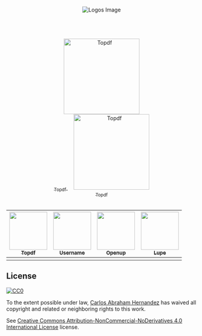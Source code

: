 <div align="center">
  <br>
  <br>
  <br>
  <br>
  <img src="http://www.picturetopeople.org/out/picturetopeople.org-89320e2bd7dc0829b6851a15f8f71704b4be01bbd196544885.png" alt= "Logos Image">
  <br>
  <br>
  <br>
  <br>
</div>
  
<div align="center">
  <br>
  <div align="center">
    <a href="https://github.com/abranhe/topdf">
      <img src="https://cdn.abranhe.com/projects/topdf/topdf.svg" height="200px" width="200px" alt= "Topdf">
      <br><sub>Topdf</sub>
    </a>&nbsp;&nbsp;&nbsp;
    <a href="https://github.com/abranhe/topdf">
      <img src="https://cdn.abranhe.com/projects/lupe/logo.svg" height="200px" width="200px" alt= "Topdf">
      <br><sub>Topdf</sub>
    </a>
  </div>
  <br>
</div>

| [<img src="https://cdn.abranhe.com/projects/topdf/topdf.svg" width="100px" ><br><sub>Topdf</sub>][topdf] | [<img src="https://cdn.abranhe.com/projects/username/logo.svg" width="100px"><br><sub>Username</sub>][username] | [<img src="https://cdn.abranhe.com/projects/openup/logo.png" width="100px" ><br><sub>Openup</sub>][openup] | [<img src="https://cdn.abranhe.com/projects/lupe/logo.svg" height="100px" width="100px" ><br><sub>Lupe</sub>][lupe] |
| :-:| :-: | :-: |  :-: |
| |  |  |  |


<!-- Apps links -->
[topdf]: https://github.com/abranhe/topdf
[username]: https://github.com/abranhe/username
[openup]: https://github.com/abranhe/openup
[lupe]: https://github.com/abranhe/lupe



<!-- Example 

[<img src="SRC" width="100px" ><br><sub>NAME</sub>][LINK_NAME]

-->

## License

[![CC0](https://i.creativecommons.org/l/by-nc-nd/4.0/88x31.png)](http://creativecommons.org/licenses/by-nc-nd/4.0/)

To the extent possible under law, [Carlos Abraham Hernandez](https://abranhe.com) has waived all copyright and related or neighboring rights to this work.

See [Creative Commons Attribution-NonCommercial-NoDerivatives 4.0 International License](https://github.com/abranhe/logos/blob/master/license) license.
